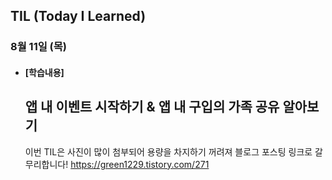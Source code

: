 ## TIL (Today I Learned)

### 8월 11일 (목)   

- #### [학습내용] 
  ## 앱 내 이벤트 시작하기 & 앱 내 구입의 가족 공유 알아보기
  이번 TIL은 사진이 많이 첨부되어 용량을 차지하기 꺼려져 블로그 포스팅 링크로 갈무리합니다!
  https://green1229.tistory.com/271